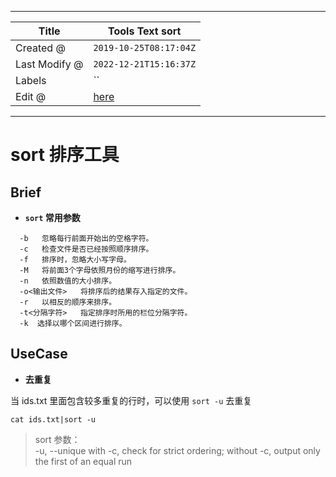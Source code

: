 -----

| Title         | Tools Text sort                                     |
| ------------- | --------------------------------------------------- |
| Created @     | `2019-10-25T08:17:04Z`                              |
| Last Modify @ | `2022-12-21T15:16:37Z`                              |
| Labels        | \`\`                                                |
| Edit @        | [here](https://github.com/junxnone/linux/issues/31) |

-----

# sort 排序工具

## Brief

  - **`sort` 常用参数**

<!-- end list -->

``` 
  -b   忽略每行前面开始出的空格字符。
  -c   检查文件是否已经按照顺序排序。
  -f   排序时，忽略大小写字母。
  -M   将前面3个字母依照月份的缩写进行排序。
  -n   依照数值的大小排序。
  -o<输出文件>   将排序后的结果存入指定的文件。
  -r   以相反的顺序来排序。
  -t<分隔字符>   指定排序时所用的栏位分隔字符。
  -k  选择以哪个区间进行排序。
```

## UseCase

  - **去重复**

当 ids.txt 里面包含较多重复的行时，可以使用 `sort -u` 去重复

``` 
cat ids.txt|sort -u 
```

> sort 参数：  
> \-u, --unique with -c, check for strict ordering; without -c, output
> only the first of an equal run
